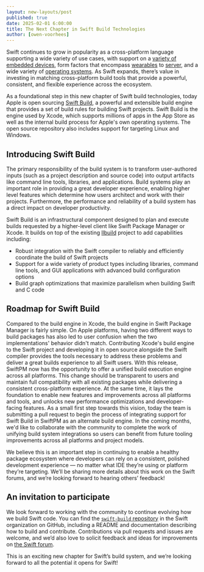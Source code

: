 ```yaml
---
layout: new-layouts/post
published: true
date: 2025-02-01 6:00:00
title: The Next Chapter in Swift Build Technologies
author: [owen-voorhees]
---
```


Swift continues to grow in popularity as a cross-platform language supporting a wide variety of use cases, with support on a [variety of embedded devices](/blog/embedded-swift-examples/), form factors that encompass [wearables](https://developer.apple.com/documentation/watchos-apps/building_a_watchos_app) to [server](/documentation/server/), and a wide variety of [operating systems](/documentation/articles/static-linux-getting-started.html). As Swift expands, there’s value in investing in matching cross-platform build tools that provide a powerful, consistent, and flexible experience across the ecosystem.

As a foundational step in this new chapter of Swift build technologies, today Apple is open sourcing [Swift Build](https://github.com/swiftlang/swift-build), a powerful and extensible build engine that provides a set of build rules for building Swift projects. Swift Build is the engine used by Xcode, which supports millions of apps in the App Store as well as the internal build process for Apple's own operating systems. The open source repository also includes support for targeting Linux and Windows.

## Introducing Swift Build

The primary responsibility of the build system is to transform user-authored inputs (such as a project description and source code) into output artifacts like command line tools, libraries, and applications. Build systems play an important role in providing a great developer experience, enabling higher level features which determine how users architect and work with their projects. Furthermore, the performance and reliability of a build system has a direct impact on developer productivity.

Swift Build is an infrastructural component designed to plan and execute builds requested by a higher-level client like Swift Package Manager or Xcode. It builds on top of the existing [llbuild](https://github.com/swiftlang/swift-llbuild) project to add capabilities including:

* Robust integration with the Swift compiler to reliably and efficiently coordinate the build of Swift projects
* Support for a wide variety of product types including libraries, command line tools, and GUI applications with advanced build configuration options
* Build graph optimizations that maximize parallelism when building Swift and C code

## Roadmap for Swift Build

Compared to the build engine in Xcode, the build engine in Swift Package Manager is fairly simple. On Apple platforms, having two different ways to build packages has also led to user confusion when the two implementations' behavior didn't match. Contributing Xcode's build engine to the Swift project and developing it in open source alongside the Swift compiler provides the tools necessary to address these problems and deliver a great builds experience to all Swift users. With this release, SwiftPM now has the opportunity to offer a unified build execution engine across all platforms. This change should be transparent to users and maintain full compatibility with all existing packages while delivering a consistent cross-platform experience. At the same time, it lays the foundation to enable new features and improvements across all platforms and tools, and unlocks new performance optimizations and developer-facing features. As a small first step towards this vision, today the team is submitting a pull request to begin the process of integrating support for Swift Build in SwiftPM as an alternate build engine. In the coming months, we'd like to collaborate with the community to complete the work of unifying build system integrations so users can benefit from future tooling improvements across all platforms and project models.

We believe this is an important step in continuing to enable a healthy package ecosystem where developers can rely on a consistent, polished development experience — no matter what IDE they’re using or platform they’re targeting. We’ll be sharing more details about this work on the Swift forums, and we’re looking forward to hearing others’ feedback!

## An invitation to participate

We look forward to working with the community to continue evolving how we build Swift code. You can find the [`swift-build` repository](https://github.com/swiftlang/swift-build) in the Swift organization on GitHub, including a README and documentation describing how to build and contribute. Contributions via pull requests and issues are welcome, and we’d also love to solicit feedback and ideas for improvements on [the Swift forum](https://forums.swift.org/c/development/swift-build/).

This is an exciting new chapter for Swift’s build system, and we’re looking forward to all the potential it opens for Swift!

